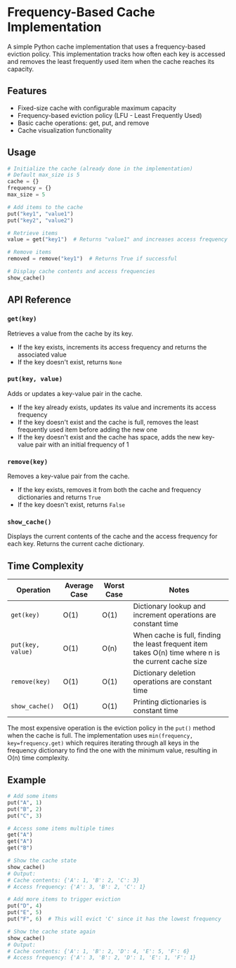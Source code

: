 # Frequency-Based Cache Implementation

A simple Python cache implementation that uses a frequency-based eviction policy. This implementation tracks how often each key is accessed and removes the least frequently used item when the cache reaches its capacity.

## Features

- Fixed-size cache with configurable maximum capacity
- Frequency-based eviction policy (LFU - Least Frequently Used)
- Basic cache operations: get, put, and remove
- Cache visualization functionality

## Usage

```python
# Initialize the cache (already done in the implementation)
# Default max_size is 5
cache = {}
frequency = {}
max_size = 5

# Add items to the cache
put("key1", "value1")
put("key2", "value2")

# Retrieve items
value = get("key1")  # Returns "value1" and increases access frequency

# Remove items
removed = remove("key1")  # Returns True if successful

# Display cache contents and access frequencies
show_cache()
```

## API Reference

### `get(key)`

Retrieves a value from the cache by its key.

- If the key exists, increments its access frequency and returns the associated value
- If the key doesn't exist, returns `None`

### `put(key, value)`

Adds or updates a key-value pair in the cache.

- If the key already exists, updates its value and increments its access frequency
- If the key doesn't exist and the cache is full, removes the least frequently used item before adding the new one
- If the key doesn't exist and the cache has space, adds the new key-value pair with an initial frequency of 1

### `remove(key)`

Removes a key-value pair from the cache.

- If the key exists, removes it from both the cache and frequency dictionaries and returns `True`
- If the key doesn't exist, returns `False`

### `show_cache()`

Displays the current contents of the cache and the access frequency for each key.
Returns the current cache dictionary.

## Time Complexity

| Operation | Average Case | Worst Case | Notes |
|-----------|--------------|------------|-------|
| `get(key)` | O(1) | O(1) | Dictionary lookup and increment operations are constant time |
| `put(key, value)` | O(1) | O(n) | When cache is full, finding the least frequent item takes O(n) time where n is the current cache size |
| `remove(key)` | O(1) | O(1) | Dictionary deletion operations are constant time |
| `show_cache()` | O(1) | O(1) | Printing dictionaries is constant time |

The most expensive operation is the eviction policy in the `put()` method when the cache is full. The implementation uses `min(frequency, key=frequency.get)` which requires iterating through all keys in the frequency dictionary to find the one with the minimum value, resulting in O(n) time complexity.


## Example

```python
# Add some items
put("A", 1)
put("B", 2)
put("C", 3)

# Access some items multiple times
get("A")
get("A")
get("B")

# Show the cache state
show_cache()
# Output:
# Cache contents: {'A': 1, 'B': 2, 'C': 3}
# Access frequency: {'A': 3, 'B': 2, 'C': 1}

# Add more items to trigger eviction
put("D", 4)
put("E", 5)
put("F", 6)  # This will evict 'C' since it has the lowest frequency

# Show the cache state again
show_cache()
# Output:
# Cache contents: {'A': 1, 'B': 2, 'D': 4, 'E': 5, 'F': 6}
# Access frequency: {'A': 3, 'B': 2, 'D': 1, 'E': 1, 'F': 1}
```